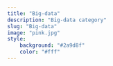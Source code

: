 ```yaml
---
title: "Big-data"
description: "Big-data category"
slug: "Big-data"
image: "pink.jpg"
style:
    background: "#2a9d8f"
    color: "#fff"
---
```


